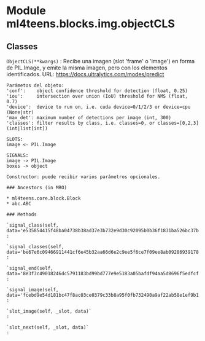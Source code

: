 Module ml4teens.blocks.img.objectCLS
====================================

Classes
-------

`ObjectCLS(**kwargs)`
:   Recibe una imagen (slot 'frame' o 'image') en forma de PIL.Image, y emite la misma imagen, pero con los elementos identificados.
    URL: https://docs.ultralytics.com/modes/predict
    
    Parámetos del objeto:
    'conf':    object confidence threshold for detection (float, 0.25)
    'iou':     intersection over union (IoU) threshold for NMS (float, 0.7)
    'device':  device to run on, i.e. cuda device=0/1/2/3 or device=cpu (None|str)
    'max_det': maximum number of detections per image (int, 300)
    'classes': filter results by class, i.e. classes=0, or classes=[0,2,3] (int|list[int])
    
    SLOTS:
    image <- PIL.Image
    
    SIGNALS:
    image -> PIL.Image
    boxes -> object
    
    Constructor: puede recibir varios parámetros opcionales.

    ### Ancestors (in MRO)

    * ml4teens.core.block.Block
    * abc.ABC

    ### Methods

    `signal_class(self, data='e535854415f48ba04738b38ad37e3b732e9d30c92095b0b36f1831ba526bc37b')`
    :

    `signal_classes(self, data='be67e6c09466911441cf6e45b32aa66d6e2c9ee5f6ce7f09ee8ab09286939178')`
    :

    `signal_end(self, data='8e3f3c49018246dc5791183bd99bd777e9e5183a05bafdf94aa5d8696f5edfcf')`
    :

    `signal_image(self, data='fcebd9e54d181bc47f8ac03ce0379c33b8a95f0fb732490a9af22ab58e1ef9b1')`
    :

    `slot_image(self, _slot, data)`
    :

    `slot_next(self, _slot, data)`
    :